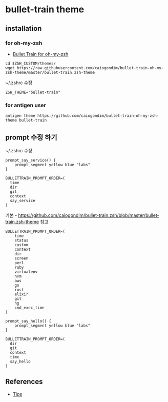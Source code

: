 # bullet-train theme

## installation
### for oh-my-zsh
* [Bullet Train for oh-my-zsh](https://github.com/caiogondim/bullet-train.zsh)

```
cd $ZSH_CUSTOM/themes/
wget https://raw.githubusercontent.com/caiogondim/bullet-train-oh-my-zsh-theme/master/bullet-train.zsh-theme
```

~/.zshrc 수정
```
ZSH_THEME="bullet-train"
```


### for antigen user
```
antigen theme https://github.com/caiogondim/bullet-train-oh-my-zsh-theme bullet-train
```


## prompt 수정 하기
~/.zshrc 수정
```
prompt_say_service() {
    prompt_segment yellow blue "labs"
}

BULLETTRAIN_PROMPT_ORDER=(
  time
  dir
  git
  context
  say_service
)
```

기본 - https://github.com/caiogondim/bullet-train.zsh/blob/master/bullet-train.zsh-theme 참고
```
BULLETTRAIN_PROMPT_ORDER=(
    time
    status
    custom
    context
    dir
    screen
    perl
    ruby
    virtualenv
    nvm
    aws
    go
    rust
    elixir
    git
    hg
    cmd_exec_time
)
```

```
prompt_say_hello() {
    prompt_segment yellow blue "labs"
}

BULLETTRAIN_PROMPT_ORDER=(
  dir
  git
  context
  time
  say_hello
)
```

## References
* [Tips](https://github.com/caiogondim/bullet-train.zsh/wiki/Tips)